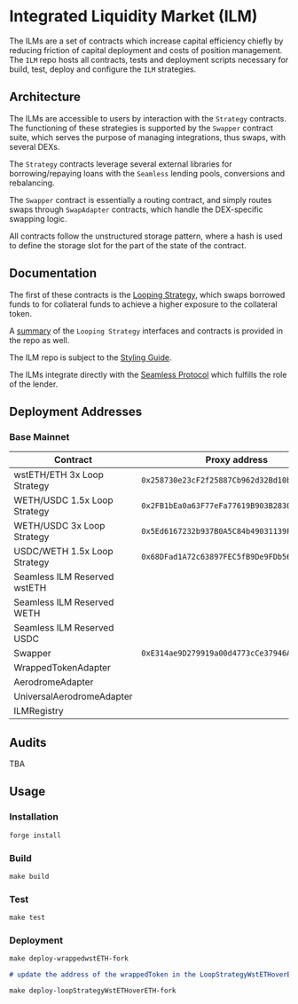 # Integrated Liquidity Market (ILM)

The ILMs are a set of contracts which increase capital efficiency chiefly by reducing friction of capital deployment and costs of position management. The `ILM` repo hosts all contracts, tests and deployment scripts necessary for build, test, deploy and configure the `ILM` strategies.

## Architecture

The ILMs are accessible to users by interaction with the `Strategy` contracts. The functioning of these strategies is supported by the `Swapper` contract suite, which serves the purpose of managing integrations, thus swaps, with several DEXs.

The `Strategy` contracts leverage several external libraries for borrowing/repaying loans with the `Seamless` lending pools, conversions and rebalancing.

The `Swapper` contract is essentially a routing contract, and simply routes swaps through `SwapAdapter` contracts, which handle the DEX-specific swapping logic.

All contracts follow the unstructured storage pattern, where a hash is used to define the storage slot for the part of the state of the contract.

## Documentation

The first of these contracts is the [Looping Strategy](./SPECS.md), which swaps borrowed funds to for collateral funds to achieve a higher exposure to the collateral token.

A [summary](/docs/src/SUMMARY.md) of the `Looping Strategy` interfaces and contracts is provided in the repo as well.

The ILM repo is subject to the [Styling Guide](./STYLING_GUIDE.md).

The ILMs integrate directly with the [Seamless Protocol](https://docs.seamlessprotocol.com) which fulfills the role of the lender.

## Deployment Addresses

### Base Mainnet

| Contract                     | Proxy address                                | Implementation address                       |
| ---------------------------- | -------------------------------------------- | -------------------------------------------- |
| wstETH/ETH 3x Loop Strategy  | `0x258730e23cF2f25887Cb962d32Bd10b878ea8a4e` | `0xceFEB99ADdeb0F408237379Eb355CF96bA6fD328` |
| WETH/USDC 1.5x Loop Strategy | `0x2FB1bEa0a63F77eFa77619B903B2830b52eE78f4` | `0xceFEB99ADdeb0F408237379Eb355CF96bA6fD328` |
| WETH/USDC 3x Loop Strategy   | `0x5Ed6167232b937B0A5C84b49031139F405C09c8A` | `0x588313d69F6cA189029D83A3012fd3C40be4Eac5` |
| USDC/WETH 1.5x Loop Strategy | `0x68DFad1A72c63897FEC5fB9De9FDb5670280291e` | `0x9c764C663f8b377BACc3BCe7F1F480a9417cDb67` |
| Seamless ILM Reserved wstETH |                                              | `0xc9ae3B5673341859D3aC55941D27C8Be4698C9e4` |
| Seamless ILM Reserved WETH   |                                              | `0x3e8707557D4aD25d6042f590bCF8A06071Da2c5F` |
| Seamless ILM Reserved USDC   |                                              | `0x9660Af3B1955648A72F5C958E80449032d645755` |
| Swapper                      | `0xE314ae9D279919a00d4773cCe37946A98fADDaBc` | `0x08561d280654790861591fFAf68ed193AdDC479D` |
| WrappedTokenAdapter          |                                              | `0x1508F1B71210593406f8b614dcc41cdF3e6d2a6d` |
| AerodromeAdapter             |                                              | `0x6Cfc78c96f87e522EBfDF86995609414cFB1DcB2` |
| UniversalAerodromeAdapter    |                                              | `0x87f8D14A8796b22116d267CFE9A57e986F207468` |
| ILMRegistry                  |                                              | `0x36291d2D51a0122B9faCbE3c3F989cc6b1f859B3` |

## Audits

TBA

## Usage

### Installation

```markdown
forge install
```

### Build

```markdown
make build
```

### Test

```markdown
make test
```

### Deployment

```markdown
make deploy-wrappedwstETH-fork

# update the address of the wrappedToken in the LoopStrategyWstETHoverETHConfig

make deploy-loopStrategyWstETHoverETH-fork
```
